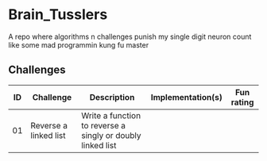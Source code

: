 # Brain_Tusslers

A repo where algorithms n challenges punish my single digit neuron count like some mad programmin kung fu master

## Challenges

| ID | Challenge | Description | Implementation(s) | Fun rating 
|----|-----------|-------------|-------------------|-----------
| 01 | Reverse a linked list | Write a function to reverse a singly or doubly linked list | 